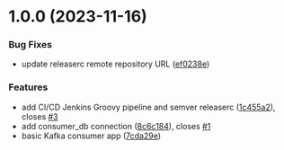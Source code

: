 # 1.0.0 (2023-11-16)


### Bug Fixes

* update releaserc remote repository URL ([ef0238e](https://github.com/csye7125-fall2023-group05/consumer/commit/ef0238e6543b1fc0534be8a9804728f9184e5a8d))


### Features

* add CI/CD Jenkins Groovy pipeline and semver releaserc ([1c455a2](https://github.com/csye7125-fall2023-group05/consumer/commit/1c455a2e16ad36e138cdbbb1c719a581b256eeda)), closes [#3](https://github.com/csye7125-fall2023-group05/consumer/issues/3)
* add consumer_db connection ([8c6c184](https://github.com/csye7125-fall2023-group05/consumer/commit/8c6c184fe9067cd9e3faa731e4f14de3fefa73de)), closes [#1](https://github.com/csye7125-fall2023-group05/consumer/issues/1)
* basic Kafka consumer app ([7cda29e](https://github.com/csye7125-fall2023-group05/consumer/commit/7cda29ec940d0804a4f9ac5ec622022e2b940eb5))
